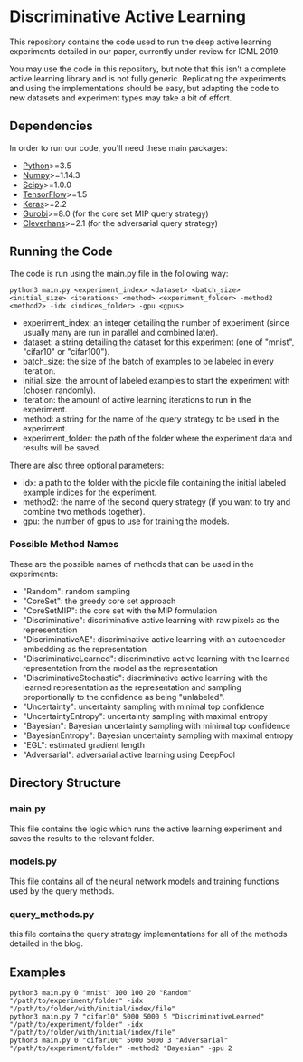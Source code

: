 # Discriminative Active Learning

This repository contains the code used to run the deep active learning experiments detailed in our paper, currently under review for ICML 2019.

You may use the code in this repository, but note that this isn't a complete active learning library and is not fully generic. Replicating the experiments and using the implementations should be easy, but adapting the code to new datasets and experiment types may take a bit of effort.

## Dependencies

In order to run our code, you'll need these main packages:

- [Python](https://www.python.org/)>=3.5
- [Numpy](http://www.numpy.org/)>=1.14.3
- [Scipy](https://www.scipy.org/)>=1.0.0
- [TensorFlow](https://www.tensorflow.org/)>=1.5
- [Keras](https://keras.io/)>=2.2
- [Gurobi](http://www.gurobi.com/documentation/)>=8.0 (for the core set MIP query strategy)
- [Cleverhans](https://github.com/tensorflow/cleverhans)>=2.1 (for the adversarial query strategy)

## Running the Code

The code is run using the main.py file in the following way:

    python3 main.py <experiment_index> <dataset> <batch_size> <initial_size> <iterations> <method> <experiment_folder> -method2 <method2> -idx <indices_folder> -gpu <gpus>

- experiment_index: an integer detailing the number of experiment (since usually many are run in parallel and combined later).
- dataset: a string detailing the dataset for this experiment (one of "mnist", "cifar10" or "cifar100").
- batch_size: the size of the batch of examples to be labeled in every iteration.
- initial_size: the amount of labeled examples to start the experiment with (chosen randomly).
- iteration: the amount of active learning iterations to run in the experiment.
- method: a string for the name of the query strategy to be used in the experiment.
- experiment_folder: the path of the folder where the experiment data and results will be saved.

There are also three optional parameters:
- idx: a path to the folder with the pickle file containing the initial labeled example indices for the experiment.
- method2: the name of the second query strategy (if you want to try and combine two methods together).
- gpu: the number of gpus to use for training the models.

### Possible Method Names
These are the possible names of methods that can be used in the experiments:
- "Random": random sampling
- "CoreSet": the greedy core set approach
- "CoreSetMIP": the core set with the MIP formulation
- "Discriminative": discriminative active learning with raw pixels as the representation
- "DiscriminativeAE": discriminative active learning with an autoencoder embedding as the representation
- "DiscriminativeLearned": discriminative active learning with the learned representation from the model as the representation
- "DiscriminativeStochastic": discriminative active learning with the learned representation as the representation and sampling proportionally to the confidence as being "unlabeled".
- "Uncertainty": uncertainty sampling with minimal top confidence
- "UncertaintyEntropy": uncertainty sampling with maximal entropy
- "Bayesian": Bayesian uncertainty sampling with minimal top confidence
- "BayesianEntropy": Bayesian uncertainty sampling with maximal entropy
- "EGL": estimated gradient length
- "Adversarial": adversarial active learning using DeepFool


## Directory Structure

### main.py

This file contains the logic which runs the active learning experiment and saves the results to the relevant folder.

### models.py

This file contains all of the neural network models and training functions used by the query methods.

### query_methods.py

this file contains the query strategy implementations for all of the methods detailed in the blog.

## Examples


    python3 main.py 0 "mnist" 100 100 20 "Random" "/path/to/experiment/folder" -idx "/path/to/folder/with/initial/index/file"
    python3 main.py 7 "cifar10" 5000 5000 5 "DiscriminativeLearned" "/path/to/experiment/folder" -idx "/path/to/folder/with/initial/index/file"
    python3 main.py 0 "cifar100" 5000 5000 3 "Adversarial" "/path/to/experiment/folder" -method2 "Bayesian" -gpu 2

